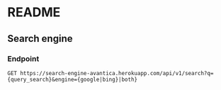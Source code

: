 
# README

## Search engine

### Endpoint

```
GET https://search-engine-avantica.herokuapp.com/api/v1/search?q={query_search}&engine={google|bing}|both}
```
